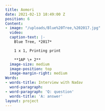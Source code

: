 ```yaml
---
title: Aomori
date: 2021-02-13 18:49:00 Z
position: 6
Content:
- image: "/uploads/Blue%20Tree,%202017.jpg"
  video: 
  caption-text: |-
    Blue Tree, *2017*

    1 x 1, Printing print

    **1AP \+ 2**
  image-size: medium
  image-position: top
  image-margin-right: medium
Words:
- words-title: Interview with Nadav
  word-paragraph: 
- word-paragraph: 'Q: question'
  words-title: 'A: answer'
layout: project
---
```


